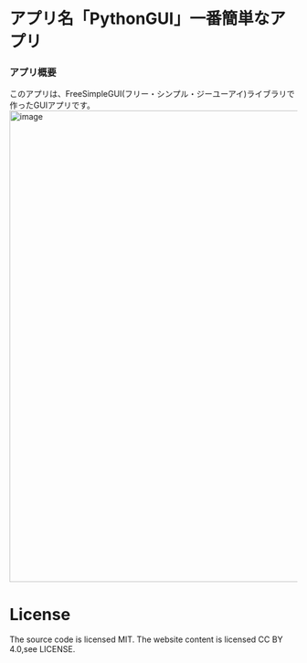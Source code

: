 # アプリ名「PythonGUI」一番簡単なアプリ

### アプリ概要
このアプリは、FreeSimpleGUI(フリー・シンプル・ジーユーアイ)ライブラリで作ったGUIアプリです。
<img width="735" height="826" alt="image" src="https://github.com/user-attachments/assets/4420f8cc-b212-438d-85d1-e626e9af8b42" />


# License
The source code is licensed MIT. The website content is licensed CC BY 4.0,see LICENSE.
